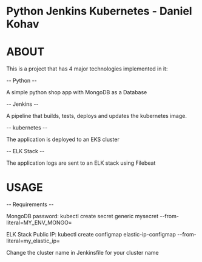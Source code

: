 # Python Jenkins Kubernetes - Daniel Kohav

# ABOUT
This is a project that has 4 major technologies implemented in it:

-- Python --

A simple python shop app with MongoDB as a Database

-- Jenkins --

A pipeline that builds, tests, deploys and updates the kubernetes image.

-- kubernetes --

The application is deployed to an EKS cluster

-- ELK Stack --

The application logs are sent to an ELK stack using Filebeat

# USAGE  
-- Requirements --

MongoDB password:
kubectl create secret generic mysecret --from-literal=MY_ENV_MONGO=<my mongo password>

ELK Stack Public IP:
kubectl create configmap elastic-ip-configmap --from-literal=my_elastic_ip=<my ELK ip>

Change the cluster name in Jenkinsfile for your cluster name
